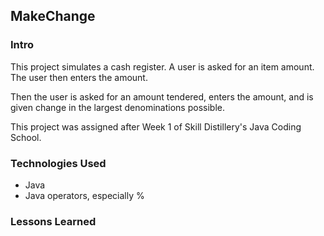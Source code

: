 ## MakeChange

### Intro
This project simulates a cash register. A user is asked for an item amount.
The user then enters the amount.

Then the user is asked for an amount tendered,
enters the amount, and is given change in the largest denominations possible.

This project was assigned after Week 1 of Skill Distillery's Java Coding School.

### Technologies Used
* Java
* Java operators, especially %

### Lessons Learned
